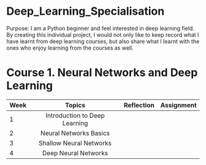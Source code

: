 # Deep_Learning_Specialisation

Purpose: I am a Python beginner and feel interested in deep learning field.
By creating this individual project, I would not only like to keep record what I have learnt from deep learning courses, but also share what I learnt with the ones who enjoy learning from the courses as well.

# Course 1. Neural Networks and Deep Learning

|Week| Topics| Reflection| Assignment |
|----|:------:|:-------:|:------------:|
|1|Introduction to Deep Learning|||
|2|Neural Networks Basics|||
|3|Shallow Neural Networks|||
|4|Deep Neural Networks|||

